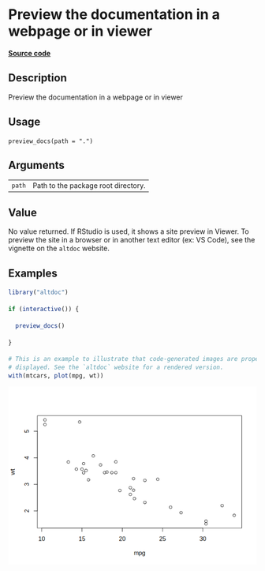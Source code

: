 

# Preview the documentation in a webpage or in viewer

[**Source code**](https://github.com/etiennebacher/altdoc/tree/main/R/preview_docs.R#L20)

## Description

Preview the documentation in a webpage or in viewer

## Usage

<pre><code class='language-R'>preview_docs(path = ".")
</code></pre>

## Arguments

<table role="presentation">
<tr>
<td style="white-space: collapse; font-family: monospace; vertical-align: top">
<code id="path">path</code>
</td>
<td>
Path to the package root directory.
</td>
</tr>
</table>

## Value

No value returned. If RStudio is used, it shows a site preview in
Viewer. To preview the site in a browser or in another text editor (ex:
VS Code), see the vignette on the <code>altdoc</code> website.

## Examples

``` r
library("altdoc")

if (interactive()) {

  preview_docs()

}

# This is an example to illustrate that code-generated images are properly
# displayed. See the `altdoc` website for a rendered version.
with(mtcars, plot(mpg, wt))
```

![](man/preview_docs.markdown_strict_files/figure-markdown_strict/unnamed-chunk-1-1.png)
